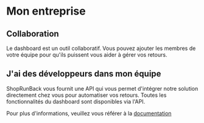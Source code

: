 # Mon entreprise

## Collaboration

Le dashboard est un outil collaboratif. Vous pouvez ajouter les membres de votre équipe pour qu'ils puissent vous aider à gérer vos retours.

## J'ai des développeurs dans mon équipe

ShopRunBack vous fournit une API qui vous permet d'intégrer notre solution directement chez vous pour automatiser vos retours.
Toutes les fonctionnalités du dashboard sont disponibles via l'API.

Pour plus d'informations, veuillez vous référer à la [documentation](https://shoprunback.github.io/documentation/api.html)